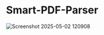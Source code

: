 # Smart-PDF-Parser

![Screenshot 2025-05-02 120908](https://github.com/user-attachments/assets/868ffc17-f6c9-4452-8f48-b41a880dad2c)
